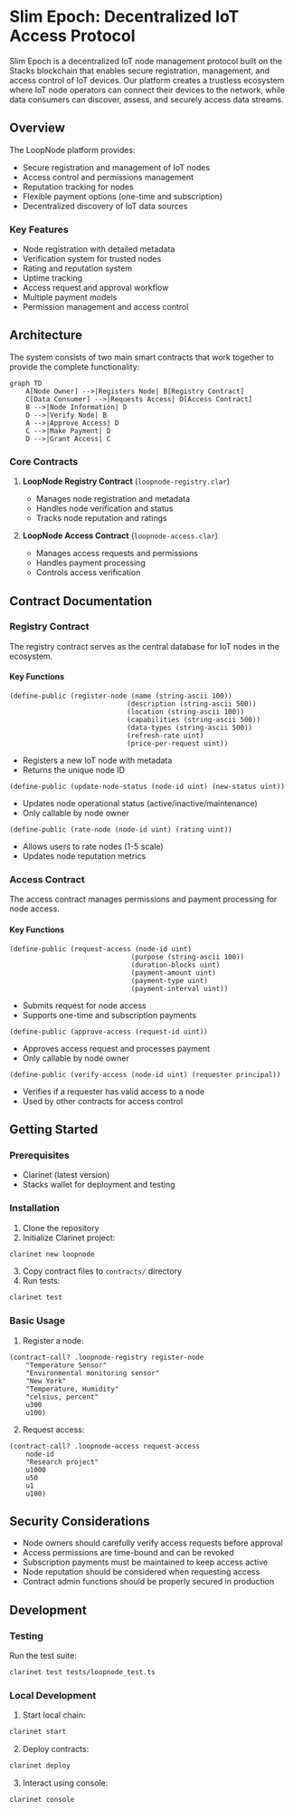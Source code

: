 # Slim Epoch: Decentralized IoT Access Protocol

Slim Epoch is a decentralized IoT node management protocol built on the Stacks blockchain that enables secure registration, management, and access control of IoT devices. Our platform creates a trustless ecosystem where IoT node operators can connect their devices to the network, while data consumers can discover, assess, and securely access data streams.

## Overview

The LoopNode platform provides:

- Secure registration and management of IoT nodes
- Access control and permissions management
- Reputation tracking for nodes
- Flexible payment options (one-time and subscription)
- Decentralized discovery of IoT data sources

### Key Features

- Node registration with detailed metadata
- Verification system for trusted nodes
- Rating and reputation system
- Uptime tracking
- Access request and approval workflow
- Multiple payment models
- Permission management and access control

## Architecture

The system consists of two main smart contracts that work together to provide the complete functionality:

```mermaid
graph TD
    A[Node Owner] -->|Registers Node| B[Registry Contract]
    C[Data Consumer] -->|Requests Access| D[Access Contract]
    B -->|Node Information| D
    D -->|Verify Node| B
    A -->|Approve Access| D
    C -->|Make Payment| D
    D -->|Grant Access| C
```

### Core Contracts

1. **LoopNode Registry Contract** (`loopnode-registry.clar`)
   - Manages node registration and metadata
   - Handles node verification and status
   - Tracks node reputation and ratings

2. **LoopNode Access Contract** (`loopnode-access.clar`)
   - Manages access requests and permissions
   - Handles payment processing
   - Controls access verification

## Contract Documentation

### Registry Contract

The registry contract serves as the central database for IoT nodes in the ecosystem.

#### Key Functions

```clarity
(define-public (register-node (name (string-ascii 100)) 
                             (description (string-ascii 500))
                             (location (string-ascii 100))
                             (capabilities (string-ascii 500))
                             (data-types (string-ascii 500))
                             (refresh-rate uint)
                             (price-per-request uint))
```

- Registers a new IoT node with metadata
- Returns the unique node ID

```clarity
(define-public (update-node-status (node-id uint) (new-status uint))
```

- Updates node operational status (active/inactive/maintenance)
- Only callable by node owner

```clarity
(define-public (rate-node (node-id uint) (rating uint))
```

- Allows users to rate nodes (1-5 scale)
- Updates node reputation metrics

### Access Contract

The access contract manages permissions and payment processing for node access.

#### Key Functions

```clarity
(define-public (request-access (node-id uint) 
                              (purpose (string-ascii 100))
                              (duration-blocks uint)
                              (payment-amount uint)
                              (payment-type uint)
                              (payment-interval uint))
```

- Submits request for node access
- Supports one-time and subscription payments

```clarity
(define-public (approve-access (request-id uint))
```

- Approves access request and processes payment
- Only callable by node owner

```clarity
(define-public (verify-access (node-id uint) (requester principal))
```

- Verifies if a requester has valid access to a node
- Used by other contracts for access control

## Getting Started

### Prerequisites

- Clarinet (latest version)
- Stacks wallet for deployment and testing

### Installation

1. Clone the repository
2. Initialize Clarinet project:
```bash
clarinet new loopnode
```
3. Copy contract files to `contracts/` directory
4. Run tests:
```bash
clarinet test
```

### Basic Usage

1. Register a node:
```clarity
(contract-call? .loopnode-registry register-node 
    "Temperature Sensor" 
    "Environmental monitoring sensor" 
    "New York" 
    "Temperature, Humidity" 
    "celsius, percent" 
    u300 
    u100)
```

2. Request access:
```clarity
(contract-call? .loopnode-access request-access 
    node-id 
    "Research project" 
    u1000 
    u50 
    u1 
    u100)
```

## Security Considerations

- Node owners should carefully verify access requests before approval
- Access permissions are time-bound and can be revoked
- Subscription payments must be maintained to keep access active
- Node reputation should be considered when requesting access
- Contract admin functions should be properly secured in production

## Development

### Testing

Run the test suite:
```bash
clarinet test tests/loopnode_test.ts
```

### Local Development

1. Start local chain:
```bash
clarinet start
```

2. Deploy contracts:
```bash
clarinet deploy
```

3. Interact using console:
```bash
clarinet console
```